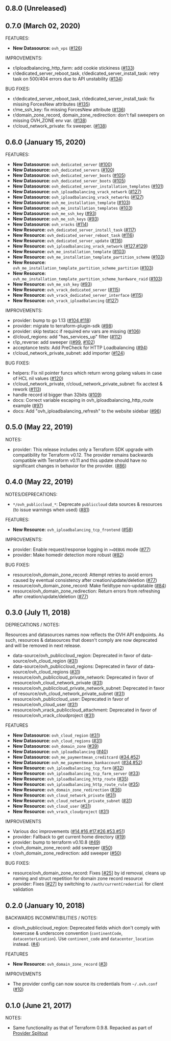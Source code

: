 ## 0.8.0 (Unreleased)
## 0.7.0 (March 02, 2020)

FEATURES:

* __New Datasource:__ `ovh_vps` ([#126](https://github.com/terraform-providers/terraform-provider-ovh/pull/126))

IMPROVEMENTS:

* r/iploadbalancing_http_farm: add cookie stickiness ([#133](https://github.com/terraform-providers/terraform-provider-ovh/pull/133))
* r/dedicated_server_reboot_task, r/dedicated_server_install_task: retry task on 500/404 errors due to API unstability ([#134](https://github.com/terraform-providers/terraform-provider-ovh/pull/134))

BUG FIXES:

* r/dedicated_server_reboot_task, r/dedicated_server_install_task: fix missing ForcesNew attributes ([#135](https://github.com/terraform-providers/terraform-provider-ovh/pull/135))
* r/me_ssh_key: fix missing ForcesNew attribute ([#136](https://github.com/terraform-providers/terraform-provider-ovh/pull/136))
* r/domain_zone_record, domain_zone_redirection: don't fail sweepers on missing OVH_ZONE env var. ([#138](https://github.com/terraform-providers/terraform-provider-ovh/pull/138))
* r/cloud_network_private: fix sweeper. ([#138](https://github.com/terraform-providers/terraform-provider-ovh/pull/138))

## 0.6.0 (January 15, 2020)

FEATURES:

* __New Datasource:__ `ovh_dedicated_server` ([#100](https://github.com/terraform-providers/terraform-provider-ovh/pull/100))
* __New Datasource:__ `ovh_dedicated_servers` ([#100](https://github.com/terraform-providers/terraform-provider-ovh/pull/100))
* __New Datasource:__ `ovh_dedicated_server_boots` ([#105](https://github.com/terraform-providers/terraform-provider-ovh/pull/105))
* __New Datasource:__ `ovh_dedicated_server_boots` ([#105](https://github.com/terraform-providers/terraform-provider-ovh/pull/105))
* __New Datasource:__ `ovh_dedicated_server_installation_templates` ([#101](https://github.com/terraform-providers/terraform-provider-ovh/pull/101))
* __New Datasource:__ `ovh_iploadbalancing_vrack_network` ([#127](https://github.com/terraform-providers/terraform-provider-ovh/pull/127))
* __New Datasource:__ `ovh_iploadbalancing_vrack_networks` ([#127](https://github.com/terraform-providers/terraform-provider-ovh/pull/127))
* __New Datasource:__ `ovh_me_installation_template` ([#103](https://github.com/terraform-providers/terraform-provider-ovh/pull/103))
* __New Datasource:__ `ovh_me_installation_templates` ([#103](https://github.com/terraform-providers/terraform-provider-ovh/pull/103))
* __New Datasource:__ `ovh_me_ssh_key` ([#93](https://github.com/terraform-providers/terraform-provider-ovh/pull/93))
* __New Datasource:__ `ovh_me_ssh_keys` ([#93](https://github.com/terraform-providers/terraform-provider-ovh/pull/93))
* __New Datasource:__ `ovh_vracks` ([#114](https://github.com/terraform-providers/terraform-provider-ovh/pull/114))
* __New Resource:__ `ovh_dedicated_server_install_task` ([#117](https://github.com/terraform-providers/terraform-provider-ovh/pull/117))
* __New Resource:__ `ovh_dedicated_server_reboot_task` ([#116](https://github.com/terraform-providers/terraform-provider-ovh/pull/116))
* __New Resource:__ `ovh_dedicated_server_update` ([#116](https://github.com/terraform-providers/terraform-provider-ovh/pull/116))
* __New Resource:__ `ovh_iploadbalancing_vrack_network` ([#127](https://github.com/terraform-providers/terraform-provider-ovh/pull/127),[#129](https://github.com/terraform-providers/terraform-provider-ovh/pull/129))
* __New Resource:__ `ovh_me_installation_template` ([#103](https://github.com/terraform-providers/terraform-provider-ovh/pull/103))
* __New Resource:__ `ovh_me_installation_template_partition_scheme` ([#103](https://github.com/terraform-providers/terraform-provider-ovh/pull/103))
* __New Resource:__ `ovh_me_installation_template_partition_scheme_partition` ([#103](https://github.com/terraform-providers/terraform-provider-ovh/pull/103))
* __New Resource:__ `ovh_me_installation_template_partition_scheme_hardware_raid` ([#103](https://github.com/terraform-providers/terraform-provider-ovh/pull/103))
* __New Resource:__ `ovh_me_ssh_key` ([#93](https://github.com/terraform-providers/terraform-provider-ovh/pull/93))
* __New Resource:__ `ovh_vrack_dedicated_server` ([#115](https://github.com/terraform-providers/terraform-provider-ovh/pull/115))
* __New Resource:__ `ovh_vrack_dedicated_server_interface` ([#115](https://github.com/terraform-providers/terraform-provider-ovh/pull/115))
* __New Resource:__ `ovh_vrack_iploadbalancing` ([#127](https://github.com/terraform-providers/terraform-provider-ovh/pull/127))

IMPROVEMENTS:

* provider: bump to go 1.13 ([#104](https://github.com/terraform-providers/terraform-provider-ovh/pull/104),[#118](https://github.com/terraform-providers/terraform-provider-ovh/pull/118))
* provider: migrate to terraform-plugin-sdk ([#98](https://github.com/terraform-providers/terraform-provider-ovh/pull/98))
* provider: skip testacc if required env vars are missing ([#106](https://github.com/terraform-providers/terraform-provider-ovh/pull/106))
* d/cloud_regions: add "has_services_up" filter ([#112](https://github.com/terraform-providers/terraform-provider-ovh/pull/112))
* r/ip_reverse: add sweeper (([#99](https://github.com/terraform-providers/terraform-provider-ovh/pull/99), [#102](https://github.com/terraform-providers/terraform-provider-ovh/pull/102))
* acceptance tests: Add PreCheck for HTTP Loadbalancing ([#94](https://github.com/terraform-providers/terraform-provider-ovh/pull/94))
* r/cloud_network_private_subnet: add importer ([#124](https://github.com/terraform-providers/terraform-provider-ovh/pull/124))

BUG FIXES:

* helpers: Fix nil pointer funcs which return wrong golang values in case of HCL nil values ([#120](https://github.com/terraform-providers/terraform-provider-ovh/pull/120))
* r/cloud_network_private, r/cloud_network_private_subnet: fix acctest & rework ([#113](https://github.com/terraform-providers/terraform-provider-ovh/pull/113))
* handle record id bigger than 32bits ([#109](https://github.com/terraform-providers/terraform-provider-ovh/pull/109))
* docs: Correct variable escaping in ovh_iploadbalancing_http_route example ([#97](https://github.com/terraform-providers/terraform-provider-ovh/pull/97))
* docs: Add "ovh_iploadbalancing_refresh" to the website sidebar ([#96](https://github.com/terraform-providers/terraform-provider-ovh/pull/96))

## 0.5.0 (May 22, 2019)

NOTES:

* provider: This release includes only a Terraform SDK upgrade with compatibility for Terraform v0.12. The provider remains backwards compatible with Terraform v0.11 and this update should have no significant changes in behavior for the provider. ([#86](https://github.com/terraform-providers/terraform-provider-ovh/issues/86))

## 0.4.0 (May 22, 2019)

NOTES/DEPRECATIONS:

* `*/ovh_publiccloud_*`: Deprecate `publiccloud` data sources & resources (to issue warnings when used) ([#81](https://github.com/terraform-providers/terraform-provider-ovh/issues/81))

FEATURES:

* __New Resource:__ `ovh_iploadbalancing_tcp_frontend` ([#58](https://github.com/terraform-providers/terraform-provider-ovh/issues/58))

IMPROVEMENTS:

* provider: Enable request/response logging in `>=DEBUG` mode ([#77](https://github.com/terraform-providers/terraform-provider-ovh/issues/77))
* provider: Make homedir detection more robust ([#82](https://github.com/terraform-providers/terraform-provider-ovh/issues/82))

BUG FIXES:

* resource/ovh_domain_zone_record: Attempt retries to avoid errors caused by eventual consistency after creation/update/deletion ([#77](https://github.com/terraform-providers/terraform-provider-ovh/issues/77))
* resource/ovh_domain_zone_record: Make fieldtype non-updatable ([#84](https://github.com/terraform-providers/terraform-provider-ovh/issues/84))
* resource/ovh_domain_zone_redirection: Return errors from refreshing after creation/update/deletion ([#77](https://github.com/terraform-providers/terraform-provider-ovh/issues/77))

## 0.3.0 (July 11, 2018)

DEPRECATIONS / NOTES:

Resources and datasources names now reflects the OVH API endpoints. As such,
resources & datasources that doesn't comply are now deprecated and will be removed
in next release.

* data-source/ovh_publiccloud_region: Deprecated in favor of data-source/ovh_cloud_region ([#31](https://github.com/terraform-providers/terraform-provider-ovh/pull/31))
* data-source/ovh_publiccloud_regions: Deprecated in favor of data-source/ovh_cloud_regions ([#31](https://github.com/terraform-providers/terraform-provider-ovh/pull/31))
* resource/ovh_publiccloud_private_network: Deprecated in favor of resource/ovh_cloud_network_private ([#31](https://github.com/terraform-providers/terraform-provider-ovh/pull/31))
* resource/ovh_publiccloud_private_network_subnet: Deprecated in favor of resource/ovh_cloud_network_private_subnet ([#31](https://github.com/terraform-providers/terraform-provider-ovh/pull/31))
* resource/ovh_publiccloud_user: Deprecated in favor of resource/ovh_cloud_user ([#31](https://github.com/terraform-providers/terraform-provider-ovh/pull/31))
* resource/ovh_vrack_publiccloud_attachment: Deprecated in favor of resource/ovh_vrack_cloudproject ([#31](https://github.com/terraform-providers/terraform-provider-ovh/pull/31))

FEATURES

* __New Datasource:__ `ovh_cloud_region` ([#31](https://github.com/terraform-providers/terraform-provider-ovh/pull/31))
* __New Datasource:__ `ovh_cloud_regions` ([#31](https://github.com/terraform-providers/terraform-provider-ovh/pull/31))
* __New Datasource:__ `ovh_domain_zone` ([#39](https://github.com/terraform-providers/terraform-provider-ovh/pull/39))
* __New Datasource:__ `ovh_iploadbalancing` ([#40](https://github.com/terraform-providers/terraform-provider-ovh/pull/40))
* __New Datasource:__ `ovh_me_paymentmean_creditcard` ([#34](https://github.com/terraform-providers/terraform-provider-ovh/pull/34),[#52](https://github.com/terraform-providers/terraform-provider-ovh/pull/52))
* __New Datasource:__ `ovh_me_paymentmean_bankaccount` ([#34](https://github.com/terraform-providers/terraform-provider-ovh/pull/34),[#52](https://github.com/terraform-providers/terraform-provider-ovh/pull/52))
* __New Resource:__ `ovh_iploadbalancing_tcp_farm` ([#32](https://github.com/terraform-providers/terraform-provider-ovh/pull/32))
* __New Resource:__ `ovh_iploadbalancing_tcp_farm_server` ([#33](https://github.com/terraform-providers/terraform-provider-ovh/pull/33))
* __New Resource:__ `ovh_iploadbalancing_http_route` ([#35](https://github.com/terraform-providers/terraform-provider-ovh/pull/35))
* __New Resource:__ `ovh_iploadbalancing_http_route_rule` ([#35](https://github.com/terraform-providers/terraform-provider-ovh/pull/35))
* __New Resource:__ `ovh_domain_zone_redirection` ([#36](https://github.com/terraform-providers/terraform-provider-ovh/pull/36))
* __New Resource:__ `ovh_cloud_network_private` ([#31](https://github.com/terraform-providers/terraform-provider-ovh/pull/31))
* __New Resource:__ `ovh_cloud_network_private_subnet` ([#31](https://github.com/terraform-providers/terraform-provider-ovh/pull/31))
* __New Resource:__ `ovh_cloud_user` ([#31](https://github.com/terraform-providers/terraform-provider-ovh/pull/31))
* __New Resource:__ `ovh_vrack_cloudproject` ([#31](https://github.com/terraform-providers/terraform-provider-ovh/pull/31))

IMPROVEMENTS

* Various doc improvements ([#14](https://github.com/terraform-providers/terraform-provider-ovh/pull/14),[#16](https://github.com/terraform-providers/terraform-provider-ovh/pull/16),[#17](https://github.com/terraform-providers/terraform-provider-ovh/pull/17),[#26](https://github.com/terraform-providers/terraform-provider-ovh/pull/26),[#53](https://github.com/terraform-providers/terraform-provider-ovh/pull/51),[#51](https://github.com/terraform-providers/terraform-provider-ovh/pull/53))
* provider: Fallback to get current home directory ([#19](https://github.com/terraform-providers/terraform-provider-ovh/pull/19))
* provider: bump to terraform v0.10.8 ([#49](https://github.com/terraform-providers/terraform-provider-ovh/pull/49))
* r/ovh_domain_zone_record: add sweeper ([#50](https://github.com/terraform-providers/terraform-provider-ovh/pull/50))
* r/ovh_domain_zone_redirection: add sweeper ([#50](https://github.com/terraform-providers/terraform-provider-ovh/pull/50))


BUG FIXES:

* resource/ovh_domain_zone_record: Fixes [[#25](https://github.com/terraform-providers/terraform-provider-ovh/issues/25)] by id removal, cleans up naming and struct repetition for domain zone record resource
* provider: Fixes [[#27](https://github.com/terraform-providers/terraform-provider-ovh/issues/27)] by switching to `/auth/currentCredential` for client validation

## 0.2.0 (January 10, 2018)

BACKWARDS INCOMPATIBILITIES / NOTES:

* d/ovh_publiccloud_region: Deprecated fields which don't comply
  with lowercase & underscore convention (`continentCode`, `datacenterLocation`).
  Use `continent_code` and `datacenter_location` instead. ([#4](https://github.com/terraform-providers/terraform-provider-ovh/issues/4))

FEATURES

* __New Resource:__ `ovh_domain_zone_record` ([#3](https://github.com/terraform-providers/terraform-provider-ovh/issues/3))

IMPROVEMENTS

* The provider config can now source its credentials from `~/.ovh.conf` ([#10](https://github.com/terraform-providers/terraform-provider-ovh/issues/10))

## 0.1.0 (June 21, 2017)

NOTES:

* Same functionality as that of Terraform 0.9.8. Repacked as part of [Provider Splitout](https://www.hashicorp.com/blog/upcoming-provider-changes-in-terraform-0-10/)
